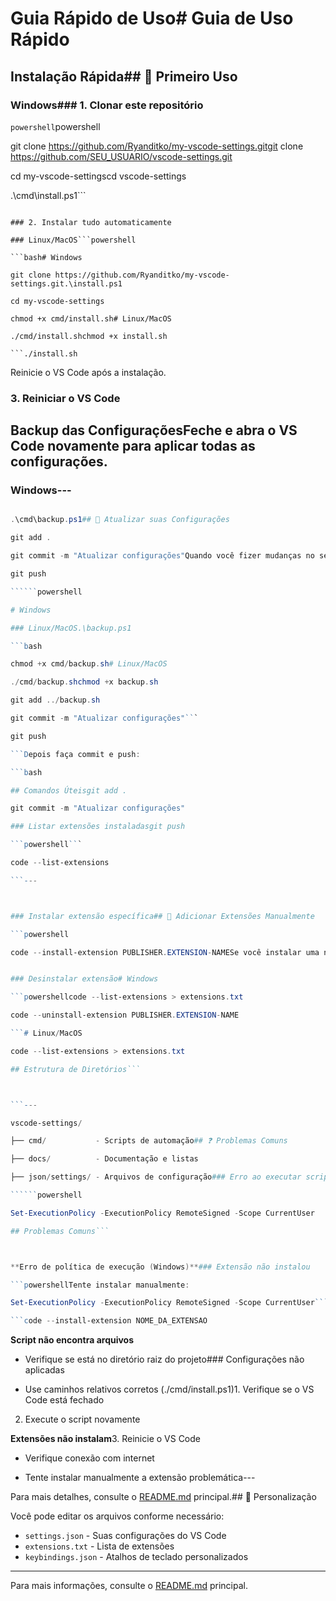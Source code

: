# Guia Rápido de Uso# Guia de Uso Rápido



## Instalação Rápida## 🚀 Primeiro Uso



### Windows### 1. Clonar este repositório

```powershell```powershell

git clone https://github.com/Ryanditko/my-vscode-settings.gitgit clone https://github.com/SEU_USUARIO/vscode-settings.git

cd my-vscode-settingscd vscode-settings

.\cmd\install.ps1```

```

### 2. Instalar tudo automaticamente

### Linux/MacOS```powershell

```bash# Windows

git clone https://github.com/Ryanditko/my-vscode-settings.git.\install.ps1

cd my-vscode-settings

chmod +x cmd/install.sh# Linux/MacOS

./cmd/install.shchmod +x install.sh

```./install.sh

```

Reinicie o VS Code após a instalação.

### 3. Reiniciar o VS Code

## Backup das ConfiguraçõesFeche e abra o VS Code novamente para aplicar todas as configurações.



### Windows---

```powershell

.\cmd\backup.ps1## 🔄 Atualizar suas Configurações

git add .

git commit -m "Atualizar configurações"Quando você fizer mudanças no seu VS Code e quiser atualizar este repositório:

git push

``````powershell

# Windows

### Linux/MacOS.\backup.ps1

```bash

chmod +x cmd/backup.sh# Linux/MacOS

./cmd/backup.shchmod +x backup.sh

git add ../backup.sh

git commit -m "Atualizar configurações"```

git push

```Depois faça commit e push:

```bash

## Comandos Úteisgit add .

git commit -m "Atualizar configurações"

### Listar extensões instaladasgit push

```powershell```

code --list-extensions

```---



### Instalar extensão específica## 📝 Adicionar Extensões Manualmente

```powershell

code --install-extension PUBLISHER.EXTENSION-NAMESe você instalar uma nova extensão e quiser adicionar ao repositório:

```

```powershell

### Desinstalar extensão# Windows

```powershellcode --list-extensions > extensions.txt

code --uninstall-extension PUBLISHER.EXTENSION-NAME

```# Linux/MacOS

code --list-extensions > extensions.txt

## Estrutura de Diretórios```



```---

vscode-settings/

├── cmd/           - Scripts de automação## ❓ Problemas Comuns

├── docs/          - Documentação e listas

├── json/settings/ - Arquivos de configuração### Erro ao executar script no Windows

``````powershell

Set-ExecutionPolicy -ExecutionPolicy RemoteSigned -Scope CurrentUser

## Problemas Comuns```



**Erro de política de execução (Windows)**### Extensão não instalou

```powershellTente instalar manualmente:

Set-ExecutionPolicy -ExecutionPolicy RemoteSigned -Scope CurrentUser```powershell

```code --install-extension NOME_DA_EXTENSAO

```

**Script não encontra arquivos**

- Verifique se está no diretório raiz do projeto### Configurações não aplicadas

- Use caminhos relativos corretos (./cmd/install.ps1)1. Verifique se o VS Code está fechado

2. Execute o script novamente

**Extensões não instalam**3. Reinicie o VS Code

- Verifique conexão com internet

- Tente instalar manualmente a extensão problemática---



Para mais detalhes, consulte o [README.md](../README.md) principal.## 🎯 Personalização


Você pode editar os arquivos conforme necessário:
- `settings.json` - Suas configurações do VS Code
- `extensions.txt` - Lista de extensões
- `keybindings.json` - Atalhos de teclado personalizados

---

Para mais informações, consulte o [README.md](README.md) principal.
